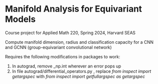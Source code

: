 # Manifold Analysis for Equivariant Models

Course project for Applied Math 220, Spring 2024, Harvard SEAS

Compute manifold dimension, radius and classification capacity for a CNN and GCNN (group-equivariant convolutional network)


Requires the following modifications in  packages to work:

1. In autograd, remove _np.int wherever an error pops up
2. In file autograd/differential_operators.py , replace *from inspect import getargspec* with *from inspect import getfullargspec as getargspec*
